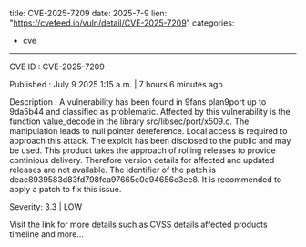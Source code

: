  
title: CVE-2025-7209
date: 2025-7-9
lien: "https://cvefeed.io/vuln/detail/CVE-2025-7209"
categories:
  - cve
---

CVE ID : CVE-2025-7209

Published :  July 9
2025
1:15 a.m. | 7 hours
6 minutes ago

Description : A vulnerability has been found in 9fans plan9port up to 9da5b44 and classified as problematic. Affected by this vulnerability is the function value_decode in the library src/libsec/port/x509.c. The manipulation leads to null pointer dereference. Local access is required to approach this attack. The exploit has been disclosed to the public and may be used. This product takes the approach of rolling releases to provide continious delivery. Therefore
version details for affected and updated releases are not available. The identifier of the patch is deae8939583d83fd798fca97665e0e94656c3ee8. It is recommended to apply a patch to fix this issue.

Severity: 3.3 | LOW

Visit the link for more details
such as CVSS details
affected products
timeline
and more...
